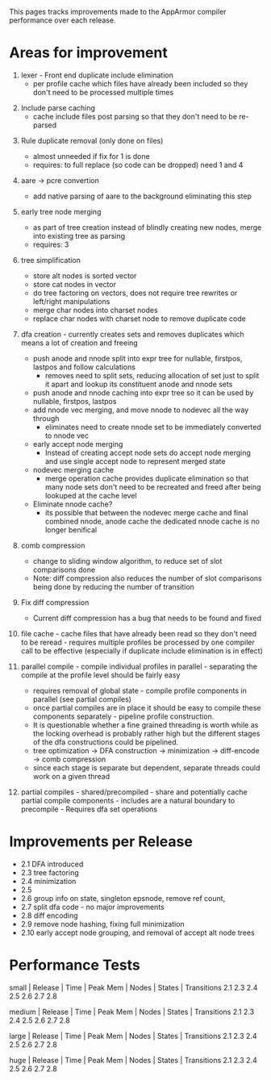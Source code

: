 This pages tracks improvements made to the AppArmor compiler
performance over each release.

Areas for improvement
=====================

1.  lexer - Front end duplicate include elimination
    -   per profile cache which files have already been included so they don't need to be processed multiple times

<!-- -->

2.  Include parse caching
    -   cache include files post parsing so that they don't need to be re-parsed

<!-- -->

3.  Rule duplicate removal (only done on files)
    -   almost unneeded if fix for 1 is done
    -   requires: to full replace (so code can be dropped) need 1 and 4

4.  aare -&gt; pcre convertion
    -   add native parsing of aare to the background eliminating this step

5.  early tree node merging
    -   as part of tree creation instead of blindly creating new nodes, merge into existing tree as parsing
    -   requires: 3

6.  tree simplification
    -   store alt nodes is sorted vector
    -   store cat nodes in vector
    -   do tree factoring on vectors, does not require tree rewrites or left/right manipulations
    -   merge char nodes into charset nodes
    -   replace char nodes with charset node to remove duplicate code

7. dfa creation - currently creates sets and removes duplicates which means a lot of creation and freeing
    -   push anode and nnode split into expr tree for nullable, firstpos, lastpos and follow calculations
        -   removes need to split sets, reducing allocation of set just to split it apart and lookup its constituent anode and nnode sets
    -   push anode and nnode caching into expr tree so it can be used by nullable, firstpos, lastpos
    -   add nnode vec merging, and move nnode to nodevec all the way through
        -   eliminates need to create nnode set to be immediately converted to nnode vec
    -   early accept node merging
        -   Instead of creating accept node sets do accept node merging and use single accept node to represent merged state
    -   nodevec merging cache
        -   merge operation cache provides duplicate elimination so that many node sets don't need to be recreated and freed after being lookuped at the cache level
    -   Eliminate nnode cache?
        -   its possible that between the nodevec merge cache and final combined nnode, anode cache the dedicated nnode cache is no longer benifical

8.  comb compression
    -   change to sliding window algorithm, to reduce set of slot comparisons done
    -   Note: diff compression also reduces the number of slot comparisons being done by reducing the number of transition

9.  Fix diff compression
    -   Current diff compression has a bug that needs to be found and fixed

10.  file cache
    -   cache files that have already been read so they don't need to be reread
    -   requires multiple profiles be processed by one compiler call to be effective (especially if duplicate include elimination is in effect)

11.  parallel compile
    -   compile individual profiles in parallel - separating the compile at the profile level should be fairly easy
        -   requires removal of global state
    -   compile profile components in parallel (see partial compiles)
        -   once partial compiles are in place it should be easy to compile these components separately
    -   pipeline profile construction.
        -   It is questionable whether a fine grained threading is worth while as the locking overhead is probably rather high but the different stages of the dfa constructions could be pipelined.
        -   tree optimization -&gt; DFA construction -&gt; minimization -&gt; diff-encode -&gt; comb compression
        -   since each stage is separate but dependent, separate threads could work on a given thread

12.  partial compiles - shared/precompiled
    -   share and potentially cache partial compile components
    -   includes are a natural boundary to precompile
    -   Requires dfa set operations

Improvements per Release
========================

-   2.1 DFA introduced
-   2.3 tree factoring
-   2.4 minimization
-   2.5
-   2.6 group info on state, singleton epsnode, remove ref count,
-   2.7 split dfa code - no major improvements
-   2.8 diff encoding
-   2.9 remove node hashing, fixing full minimization
-   2.10 early accept node grouping, and removal of accept alt node trees

Performance Tests
=================

small | Release | Time | Peak Mem | Nodes | States | Transitions 2.1 2.3 2.4 2.5 2.6 2.7 2.8

medium | Release | Time | Peak Mem | Nodes | States | Transitions 2.1 2.3 2.4 2.5 2.6 2.7 2.8

large | Release | Time | Peak Mem | Nodes | States | Transitions 2.1 2.3 2.4 2.5 2.6 2.7 2.8

huge | Release | Time | Peak Mem | Nodes | States | Transitions 2.1 2.3 2.4 2.5 2.6 2.7 2.8
